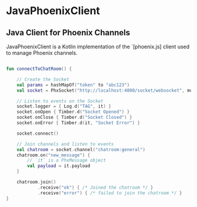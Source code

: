 # JavaPhoenixClient


## Java Client for Phoenix Channels

JavaPhoenixClient is a Kotlin implementation of the `[phoenix.js] client used to manage Phoenix channels.


```kotlin

fun connectToChatRoom() {

    // Create the Socket
    val params = hashMapOf("token" to "abc123")
    val socket = PhxSocket("http://localhost:4000/socket/websocket", multipleParams

    // Listen to events on the Socket
    socket.logger = { Log.d("TAG", it) }
    socket.onOpen { Timber.d("Socket Opened") }
    socket.onClose { Timber.d("Socket Closed") }
    socket.onError { Timber.d(it, "Socket Error") }

    socket.connect()

    // Join channels and listen to events
    val chatroom = socket.channel("chatroom:general")
    chatroom.on("new_message") {
        // `it` is a PhxMessage object
        val payload = it.payload
    }

    chatroom.join()
            .receive("ok") { /* Joined the chatroom */ }
            .receive("error") { /* failed to join the chatroom */ }
}
```
